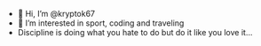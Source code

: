 - 👋 Hi, I’m @kryptok67
- 👀 I’m interested in sport, coding and traveling 
- Discipline is doing what you hate to do but do it like you love it...

  



<!---
kryptok67/kryptok67 is a ✨ special ✨ repository because its `README.md` (this file) appears on your GitHub profile.
You can click the Preview link to take a look at your changes.
--->
